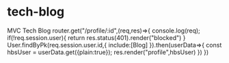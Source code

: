 # tech-blog
MVC Tech Blog
router.get("/profile/:id",(req,res)=>{
    console.log(req);
    if(!req.session.user){
        return res.status(401).render("blocked")
    }
    User.findByPk(req.session.user.id,{
        include:[Blog]
    }).then(userData=>{
        const hbsUser = userData.get({plain:true});
        res.render("profile",hbsUser)
    })
})